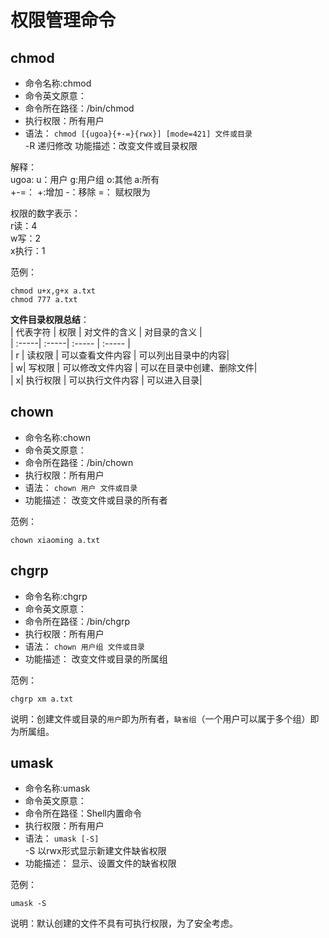 # 权限管理命令  

## chmod  
- 命令名称:chmod  
- 命令英文原意：  
- 命令所在路径：/bin/chmod
- 执行权限：所有用户
- 语法： `chmod [{ugoa}{+-=}{rwx}] [mode=421] 文件或目录`  
  -R 递归修改
功能描述：改变文件或目录权限  

解释：  
ugoa: u：用户 g:用户组 o:其他 a:所有   
+-=： +:增加 -：移除 =： 赋权限为  

权限的数字表示：  
r读：4  
w写：2  
x执行：1  

范例：  
    
    chmod u+x,g+x a.txt  
    chmod 777 a.txt  

__文件目录权限总结__：  
| 代表字符 | 权限 | 对文件的含义 |  对目录的含义  |  
| :-----| :-----| :----- |  :----- |  
| r | 读权限 | 可以查看文件内容 |  可以列出目录中的内容|  
| w| 写权限 | 可以修改文件内容 |   可以在目录中创建、删除文件|  
| x| 执行权限 | 可以执行文件内容 |  可以进入目录|  

## chown  
- 命令名称:chown 
- 命令英文原意：  
- 命令所在路径：/bin/chown
- 执行权限：所有用户
- 语法： `chown 用户 文件或目录`   
- 功能描述： 改变文件或目录的所有者  

范例：  

    chown xiaoming a.txt  


## chgrp  
- 命令名称:chgrp 
- 命令英文原意：  
- 命令所在路径：/bin/chgrp
- 执行权限：所有用户
- 语法： `chown 用户组 文件或目录`   
- 功能描述： 改变文件或目录的所属组  

范例：

    chgrp xm a.txt  


说明：创建文件或目录的`用户`即为所有者，`缺省组`（一个用户可以属于多个组）即为所属组。  

## umask  

- 命令名称:umask 
- 命令英文原意：  
- 命令所在路径：Shell内置命令
- 执行权限：所有用户
- 语法： `umask [-S]`   
   -S 以rwx形式显示新建文件缺省权限  
- 功能描述： 显示、设置文件的缺省权限  

范例：  

    umask -S  

说明：默认创建的文件不具有可执行权限，为了安全考虑。  

